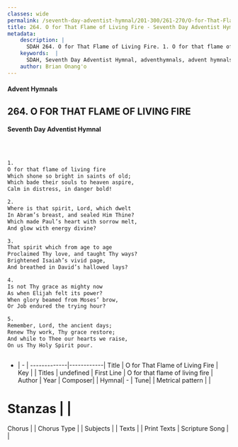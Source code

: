 ```yaml
---
classes: wide
permalink: /seventh-day-adventist-hymnal/201-300/261-270/O-for-That-Flame-of-Living-Fire/
title: 264. O for That Flame of Living Fire - Seventh Day Adventist Hymnal
metadata:
    description: |
      SDAH 264. O for That Flame of Living Fire. 1. O for that flame of living fire Which shone so bright in saints of old; Which bade their souls to heaven aspire, Calm in distress, in danger bold!
    keywords:  |
      SDAH, Seventh Day Adventist Hymnal, adventhymnals, advent hymnals, O for That Flame of Living Fire, O for that flame of living fire 
    author: Brian Onang'o
---
```


#### Advent Hymnals
## 264. O FOR THAT FLAME OF LIVING FIRE
#### Seventh Day Adventist Hymnal

```txt



1.
O for that flame of living fire
Which shone so bright in saints of old;
Which bade their souls to heaven aspire,
Calm in distress, in danger bold!

2.
Where is that spirit, Lord, which dwelt
In Abram’s breast, and sealed Him Thine?
Which made Paul’s heart with sorrow melt,
And glow with energy divine?

3.
That spirit which from age to age
Proclaimed Thy love, and taught Thy ways?
Brightened Isaiah’s vivid page,
And breathed in David’s hallowed lays?

4.
Is not Thy grace as mighty now
As when Elijah felt its power?
When glory beamed from Moses’ brow,
Or Job endured the trying hour?

5.
Remember, Lord, the ancient days;
Renew Thy work, Thy grace restore;
And while to Thee our hearts we raise,
On us Thy Holy Spirit pour.



```

- |   -  |
-------------|------------|
Title | O for That Flame of Living Fire |
Key |  |
Titles | undefined |
First Line | O for that flame of living fire |
Author | 
Year | 
Composer|  |
Hymnal|  - |
Tune|  |
Metrical pattern | |
# Stanzas |  |
Chorus |  |
Chorus Type |  |
Subjects |  |
Texts |  |
Print Texts | 
Scripture Song |  |
  
